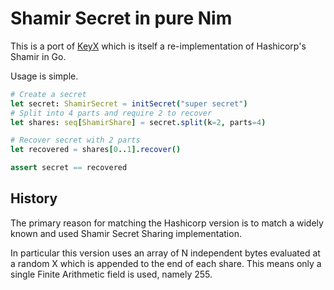 # Shamir Secret in pure Nim

This is a port of [KeyX](https://github.com/elcritch/keyx) which is itself a re-implementation of Hashicorp's Shamir in Go.

Usage is simple. 

```nim
# Create a secret
let secret: ShamirSecret = initSecret("super secret")
# Split into 4 parts and require 2 to recover
let shares: seq[ShamirShare] = secret.split(k=2, parts=4)

# Recover secret with 2 parts
let recovered = shares[0..1].recover()

assert secret == recovered
```

## History

The primary reason for matching the Hashicorp version is to match a widely known and used Shamir Secret Sharing implementation.

In particular this version uses an array of N independent bytes evaluated at a random X which is appended to the end of each share. This means only a single Finite Arithmetic field is used, namely 255.   
